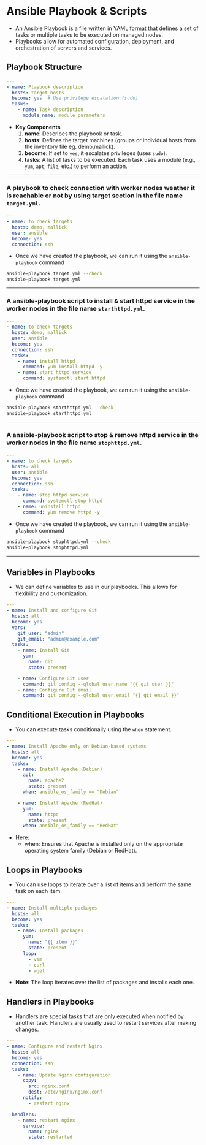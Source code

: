 # Ansible Playbook & Scripts
- An Ansible Playbook is a file written in YAML format that defines a set of tasks or multiple tasks to be executed on managed nodes. 
- Playbooks allow for automated configuration, deployment, and orchestration of servers and services.
## Playbook Structure
```yaml
---
- name: Playbook description
  hosts: target_hosts
  become: yes  # Use privilege escalation (sudo)
  tasks:
    - name: Task description
      module_name: module_parameters
```
- **Key Components**
  1. **name**: Describes the playbook or task.
  2. **hosts**: Defines the target machines (groups or individual hosts from the inventory file eg. demo,mallick).
  3. **become**: If set to `yes`, it escalates privileges (uses `sudo`).
  4. **tasks**: A list of tasks to be executed. Each task uses a module (e.g., `yum`, `apt`, `file`, etc.) to perform an action.
---
### A playbook to check connection with worker nodes weather it is reachable or not by using target section in the file name `target.yml`.

```yaml
---
- name: to check targets
  hosts: demo, mallick
  user: ansible
  become: yes
  connection: ssh
```
- Once we have created the playbook, we can run it using the `ansible-playbook` command
```sh
ansible-playbook target.yml --check
ansible-playbook target.yml
```
---
### A ansible-playbook script to install & start httpd service in the worker nodes in the file name `starthttpd.yml`.
```yaml
---
- name: to check targets
  hosts: demo, mallick
  user: ansible
  become: yes
  connection: ssh
  tasks:
    - name: install httpd
      command: yum install httpd -y
    - name: start httpd service
      command: systemctl start httpd
```
- Once we have created the playbook, we can run it using the `ansible-playbook` command
```sh
ansible-playbook starthttpd.yml --check
ansible-playbook starthttpd.yml
```
---
### A ansible-playbook script to stop & remove httpd service in the worker nodes in the file name `stophttpd.yml`.
```yaml
---
- name: to check targets
  hosts: all
  user: ansible
  become: yes
  connection: ssh
  tasks:
    - name: stop httpd service
      command: systemctl stop httpd
    - name: uninstall httpd
      command: yum remove httpd -y
```
- Once we have created the playbook, we can run it using the `ansible-playbook` command
```sh
ansible-playbook stophttpd.yml --check
ansible-playbook stophttpd.yml
```
---
## Variables in Playbooks
- We can define variables to use in our playbooks. This allows for flexibility and customization.
```yml
---
- name: Install and configure Git
  hosts: all
  become: yes
  vars:
    git_user: "admin"
    git_email: "admin@example.com"
  tasks:
    - name: Install Git
      yum:
        name: git
        state: present

    - name: Configure Git user
      command: git config --global user.name "{{ git_user }}"
    - name: Configure Git email
      command: git config --global user.email "{{ git_email }}"
```
## Conditional Execution in Playbooks
- You can execute tasks conditionally using the `when` statement.
```yaml
---
- name: Install Apache only on Debian-based systems
  hosts: all
  become: yes
  tasks:
    - name: Install Apache (Debian)
      apt:
        name: apache2
        state: present
      when: ansible_os_family == "Debian"

    - name: Install Apache (RedHat)
      yum:
        name: httpd
        state: present
      when: ansible_os_family == "RedHat"
```
- Here:
  - when: Ensures that Apache is installed only on the appropriate operating system family (Debian or RedHat).
## Loops in Playbooks
- You can use loops to iterate over a list of items and perform the same task on each item.
```yaml
---
- name: Install multiple packages
  hosts: all
  become: yes
  tasks:
    - name: Install packages
      yum:
        name: "{{ item }}"
        state: present
      loop:
        - vim
        - curl
        - wget
``` 
- **Note**: The loop iterates over the list of packages and installs each one.
## Handlers in Playbooks
- Handlers are special tasks that are only executed when notified by another task. Handlers are usually used to restart services after making changes.
```yaml
---
- name: Configure and restart Nginx
  hosts: all
  become: yes
  connection: ssh
  tasks:
    - name: Update Nginx configuration
      copy:
        src: nginx.conf
        dest: /etc/nginx/nginx.conf
      notify:
        - restart nginx

  handlers:
    - name: restart nginx
      service:
        name: nginx
        state: restarted
```
































